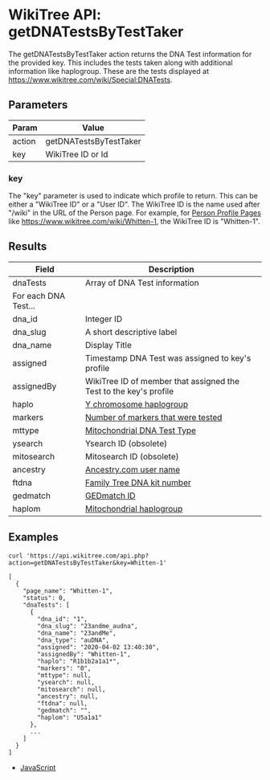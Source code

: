 # WikiTree API: getDNATestsByTestTaker

The getDNATestsByTestTaker action returns the DNA Test information for the provided key.
This includes the tests taken along with additional information like haplogroup. These
are the tests displayed at https://www.wikitree.com/wiki/Special:DNATests.

## Parameters

|Param|Value|
|-----|-----|
|action|getDNATestsByTestTaker|
|key|WikiTree ID or Id|

### key

The "key" parameter is used to indicate which profile to return. This can be either a "WikiTree ID" or a "User ID". The WikiTree ID is the name used after "/wiki" in the URL of the Person page. For example, for [Person Profile Pages](https://www.wikitree.com/wiki/Help:Person_Profile) like https://www.wikitree.com/wiki/Whitten-1, the WikiTree ID is "Whitten-1".


## Results

|Field|Description|
|-----|-----------|
|dnaTests|Array of DNA Test information|
|For each DNA Test...|
|dna_id|Integer ID|
|dna_slug|A short descriptive label|
|dna_name|Display Title|
|assigned|Timestamp DNA Test was assigned to key's profile|
|assignedBy|WikiTree ID of member that assigned the Test to the key's profile|
|haplo|[Y chromosome haplogroup](https://www.wikitree.com/wiki/Help:Haplogroups)|
|markers|[Number of markers that were tested](https://www.wikitree.com/wiki/Help:YDNA_Test_Markers)|
|mttype|[Mitochondrial DNA Test Type](https://www.wikitree.com/wiki/Help:MtDNA_Test_Type)|
|ysearch|Ysearch ID (obsolete)|
|mitosearch|Mitosearch ID (obsolete)|
|ancestry|[Ancestry.com user name](https://www.wikitree.com/wiki/Help:AncestryDNA)|
|ftdna|[Family Tree DNA kit number](https://www.wikitree.com/wiki/Help:Family_Tree_DNA)|
|gedmatch|[GEDmatch ID](https://www.wikitree.com/wiki/Help:GEDMatch)|
|haplom|[Mitochondrial haplogroup](https://www.wikitree.com/wiki/Help:Haplogroups)|

## Examples

```
curl 'https://api.wikitree.com/api.php?action=getDNATestsByTestTaker&key=Whitten-1'

[
  {
    "page_name": "Whitten-1",
    "status": 0,
    "dnaTests": [
      {
        "dna_id": "1",
        "dna_slug": "23andme_audna",
        "dna_name": "23andMe",
        "dna_type": "auDNA",
        "assigned": "2020-04-02 13:40:30",
        "assignedBy": "Whitten-1",
        "haplo": "R1b1b2a1a1*",
        "markers": "0",
        "mttype": null,
        "ysearch": null,
        "mitosearch": null,
        "ancestry": null,
        "ftdna": null,
        "gedmatch": "",
        "haplom": "U5a1a1"
      },
      ...
    ]
  }
]
```

* [JavaScript](examples/getDNATestsByTestTaker/javascript.html)
